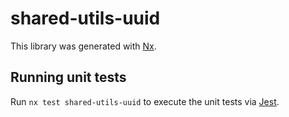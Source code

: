 # shared-utils-uuid

This library was generated with [Nx](https://nx.dev).

## Running unit tests

Run `nx test shared-utils-uuid` to execute the unit tests via [Jest](https://jestjs.io).
